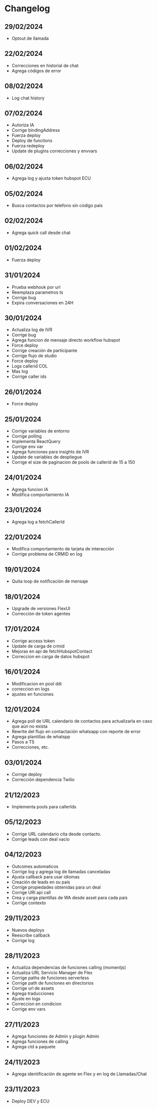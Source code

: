 # Changelog

## 29/02/2024
* Optout de llamada

## 22/02/2024
* Correcciones en historial de chat
* Agrega códigos de error

## 08/02/2024
* Log chat history

## 07/02/2024
* Autoriza IA
* Corrige bindingAddress
* Fuerza deploy
* Deploy de functions
* Fuerza redeploy
* Update de plugins correcciones y envvars

## 06/02/2024
* Agrega log y ajusta token hubspot ECU

## 05/02/2024
* Busca contactos por telefono sin código país

## 02/02/2024
* Agrega quick call desde chat

## 01/02/2024
* Fuerza deploy

## 31/01/2024
* Prueba webhook por url
* Reemplaza parametros ts
* Corrige bug
* Expira conversaciones en 24H

## 30/01/2024
* Actualiza log de IVR
* Corrige bug
* Agrega funcion de mensaje directo workflow hubspot
* Force deploy
* Corrige creación de participante
* Corrige flujo de studio
* Force deploy
* Logs callerid COL
* Mas log
* Corrige caller ids

## 26/01/2024
* Force deploy

## 25/01/2024
* Corrige variables de entorno
* Corrige polling
* Implementa ReactQuery
* Corrige env var
* Agrega funciones para insights de IVR
* Update de variables de despliegue
* Corrige el size de paginacion de pools de callerid de 15 a 150

## 24/01/2024
* Agrega funcion IA
* Modifica comportamiento IA

## 23/01/2024
* Agrega log a fetchCallerId

## 22/01/2024
* Modifica comportamiento de tarjeta de interacción
* Corrige problema de CRMID en log

## 19/01/2024
* Quita loop de notificación de mensaje

## 18/01/2024
* Upgrade de versiones FlexUI
* Corrección de token agentes

## 17/01/2024
* Corrige access token
* Update de carga de crmid
* Mejoras en api de fetchHubspotContact
* Correccion en carga de datos hubspot

## 16/01/2024
* Modificacion en pool ddi
* correccion en logs
* ajustes en funciones

## 12/01/2024
* Agrega poll de URL calendario de contactos para actualizarla en caso que aún no exista
* Rewrite del flujo en contactación whatsapp con reporte de error
* Agrega plantillas de whatspp
* Pasos a TS
* Correcciones, etc.

## 03/01/2024
* Corrige deploy
* Corrección dependencia Twilio

## 21/12/2023
* Implementa pools para callerIds

## 05/12/2023
* Corrige URL calendario cita desde contacto.
* Corrige leads con deal vacio

## 04/12/2023
* Outcomes automaticos
* Corrige log y agrega log de llamadas canceladas
* Ajusta callback para usar idiomas
* Creación de leads en su país
* Corrige propiedades obtenidas para un deal
* Corrige URI api call
* Crea y carga plantillas de WA desde asset para cada país
* Corrige contexto

## 29/11/2023
* Nuevos deploys
* Reescribe callback
* Corrige log

## 28/11/2023
* Actualiza dependencias de funciones calling (momentjs)
* Actualiza URL Servicio Manager de Flex
* Corrige paths de funciones serverless
* Corrige path de funciones en directorios
* Corrige url de assets
* Agrega traducciones
* Ajuste en logs
* Correccion en condicion
* Corrige env vars

## 27/11/2023
* Agrega funciones de Admin y plugin Admin
* Agrega funciones de calling
* Agrega ctd a paquete

## 24/11/2023
* Agrega identificación de agente en Flex y en log de Llamadas/Chat

## 23/11/2023
* Deploy DEV y ECU
    